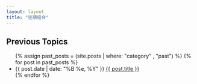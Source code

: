 ```yaml
---
layout: layout
title: "往期组会"
---
```



<section class="content">

Previous Topics
===============

<ul class="listing">
  {% assign past_posts = (site.posts | where: "category" , "past") %}
  {% for post in past_posts %}
  <li>
  <span>{{ post.date | date: "%B %e, %Y" }}</span> <a href="{{ site.url }}{{ post.url }}">{{ post.title }}</a>
  </li>
  {% endfor %}
</ul>
</section>
